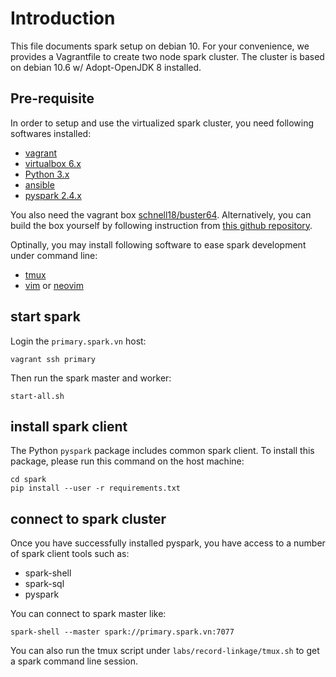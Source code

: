 # Introduction

This file documents spark setup on debian 10.  For your convenience, we
provides a Vagrantfile to create two node spark cluster. The cluster is
based on debian 10.6 w/ Adopt-OpenJDK 8 installed.

## Pre-requisite

In order to setup and use the virtualized spark cluster, you need
following softwares installed:

- [vagrant][1]
- [virtualbox 6.x][2]
- [Python 3.x][3]
- [ansible][4]
- [pyspark 2.4.x][5]

You also need the vagrant box [schnell18/buster64][9].
Alternatively, you can build the box yourself by following
instruction from [this github repository][10].

Optinally, you may install following software to ease spark development
under command line:
- [tmux][6]
- [vim][7] or [neovim][8]


## start spark

Login the `primary.spark.vn` host:

    vagrant ssh primary

Then run the spark master and worker:

    start-all.sh

## install spark client

The Python `pyspark` package includes common spark client. To install
this package, please run this command on the host machine:

    cd spark
    pip install --user -r requirements.txt

## connect to spark cluster

Once you have successfully installed pyspark, you have access to a
number of spark client tools such as:

* spark-shell
* spark-sql
* pyspark

You can connect to spark master like:

    spark-shell --master spark://primary.spark.vn:7077

You can also run the tmux script under `labs/record-linkage/tmux.sh` to
get a spark command line session.

[1]: https://www.vagrantup.com
[2]: https://www.virtualbox.org
[3]: https://www.python.org
[4]: https://www.ansible.com
[5]: https://pypi.org/project/pyspark/
[6]: https://en.wikipedia.org/wiki/Tmux
[7]: https://www.vim.org
[8]: https://www.neovim.io
[9]: https://app.vagrantup.com/schnell18/boxes/buster64
[10]: https://github.com/schnell18/vmbot
